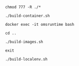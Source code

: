 ```CMD
chmod 777 -R ./*
```
```CMD
./build-container.sh
```
```CMD
docker exec -it omsruntime bash
```
```CMD
cd ..
```
```CMD
./build-images.sh
```
```CMD
exit
```

**<container deployment>**

```CMD
./build-localenv.sh
```
